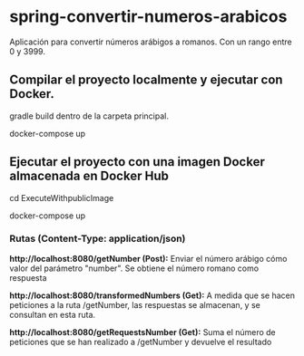 # spring-convertir-numeros-arabicos

Aplicación para convertir números arábigos a romanos. Con un rango entre 0 y 3999.

## Compilar el proyecto localmente y ejecutar con Docker.

gradle build dentro de la carpeta principal.

docker-compose up

## Ejecutar el proyecto con una imagen Docker almacenada en Docker Hub
  cd ExecuteWithpublicImage
  
  docker-compose up 
  
### Rutas (Content-Type: application/json)
  **http://localhost:8080/getNumber (Post):** Enviar el número arábigo cómo valor del parámetro "number". Se obtiene el número romano como respuesta
  
  **http://localhost:8080/transformedNumbers (Get):** A medida que se hacen peticiones a la ruta /getNumber, las respuestas se almacenan, y se consultan en esta ruta.
  
  **http://localhost:8080/getRequestsNumber (Get):** Suma el número de peticiones que se han realizado a /getNumber y devuelve el resultado
